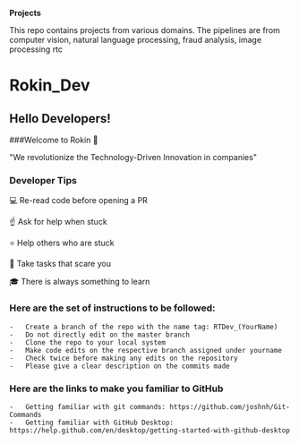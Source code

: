 **Projects**

This repo contains projects from various domains. The pipelines are from computer vision, natural language processing, fraud analysis, image processing rtc

# Rokin_Dev

## Hello Developers!

###Welcome to Rokin :rocket:

"We revolutionize the Technology-Driven Innovation in companies"

### Developer Tips

:computer: Re-read code before opening a PR

:point_up: Ask for help when stuck

:star: Help others who are stuck

:punch: Take tasks that scare you

:mortar_board: There is always something to learn

### Here are the set of instructions to be followed:
	-	Create a branch of the repo with the name tag: RTDev_(YourName)
	-	Do not directly edit on the master branch
	- 	Clone the repo to your local system
	-	Make code edits on the respective branch assigned under yourname
	-	Check twice before making any edits on the repository
	-	Please give a clear description on the commits made

### Here are the links to make you familiar to GitHub

	-	Getting familiar with git commands: https://github.com/joshnh/Git-Commands
	-	Getting familiar with GitHub Desktop: https://help.github.com/en/desktop/getting-started-with-github-desktop
